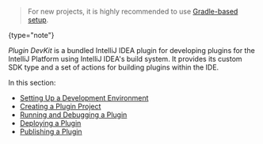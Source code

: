 [//]: # (title: Using DevKit)

<!-- Copyright 2000-2022 JetBrains s.r.o. and other contributors. Use of this source code is governed by the Apache 2.0 license that can be found in the LICENSE file. -->

> For new projects, it is highly recommended to use [Gradle-based setup](getting_started.md).
>
{type="note"}

_Plugin DevKit_ is a bundled IntelliJ IDEA plugin for developing plugins for the IntelliJ Platform using IntelliJ IDEA's build system.
It provides its custom SDK type and a set of actions for building plugins within the IDE.

In this section:

* [Setting Up a Development Environment](setting_up_environment.md)
* [Creating a Plugin Project](creating_plugin_project.md)
* [Running and Debugging a Plugin](running_and_debugging_a_plugin.md)
* [Deploying a Plugin](deploying_plugin.md)
* [Publishing a Plugin](publishing_plugin.md)
